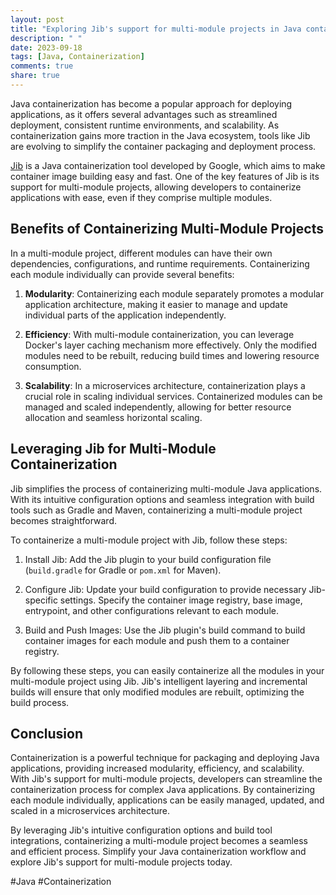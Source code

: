 ```yaml
---
layout: post
title: "Exploring Jib's support for multi-module projects in Java containerization"
description: " "
date: 2023-09-18
tags: [Java, Containerization]
comments: true
share: true
---
```


Java containerization has become a popular approach for deploying applications, as it offers several advantages such as streamlined deployment, consistent runtime environments, and scalability. As containerization gains more traction in the Java ecosystem, tools like Jib are evolving to simplify the container packaging and deployment process.

[Jib](https://github.com/GoogleContainerTools/jib) is a Java containerization tool developed by Google, which aims to make container image building easy and fast. One of the key features of Jib is its support for multi-module projects, allowing developers to containerize applications with ease, even if they comprise multiple modules.

## Benefits of Containerizing Multi-Module Projects

In a multi-module project, different modules can have their own dependencies, configurations, and runtime requirements. Containerizing each module individually can provide several benefits:

1. **Modularity**: Containerizing each module separately promotes a modular application architecture, making it easier to manage and update individual parts of the application independently.

2. **Efficiency**: With multi-module containerization, you can leverage Docker's layer caching mechanism more effectively. Only the modified modules need to be rebuilt, reducing build times and lowering resource consumption.

3. **Scalability**: In a microservices architecture, containerization plays a crucial role in scaling individual services. Containerized modules can be managed and scaled independently, allowing for better resource allocation and seamless horizontal scaling.

## Leveraging Jib for Multi-Module Containerization

Jib simplifies the process of containerizing multi-module Java applications. With its intuitive configuration options and seamless integration with build tools such as Gradle and Maven, containerizing a multi-module project becomes straightforward.

To containerize a multi-module project with Jib, follow these steps:

1. Install Jib: Add the Jib plugin to your build configuration file (`build.gradle` for Gradle or `pom.xml` for Maven).

2. Configure Jib: Update your build configuration to provide necessary Jib-specific settings. Specify the container image registry, base image, entrypoint, and other configurations relevant to each module.

3. Build and Push Images: Use the Jib plugin's build command to build container images for each module and push them to a container registry.

By following these steps, you can easily containerize all the modules in your multi-module project using Jib. Jib's intelligent layering and incremental builds will ensure that only modified modules are rebuilt, optimizing the build process.

## Conclusion

Containerization is a powerful technique for packaging and deploying Java applications, providing increased modularity, efficiency, and scalability. With Jib's support for multi-module projects, developers can streamline the containerization process for complex Java applications. By containerizing each module individually, applications can be easily managed, updated, and scaled in a microservices architecture.

By leveraging Jib's intuitive configuration options and build tool integrations, containerizing a multi-module project becomes a seamless and efficient process. Simplify your Java containerization workflow and explore Jib's support for multi-module projects today.

#Java #Containerization